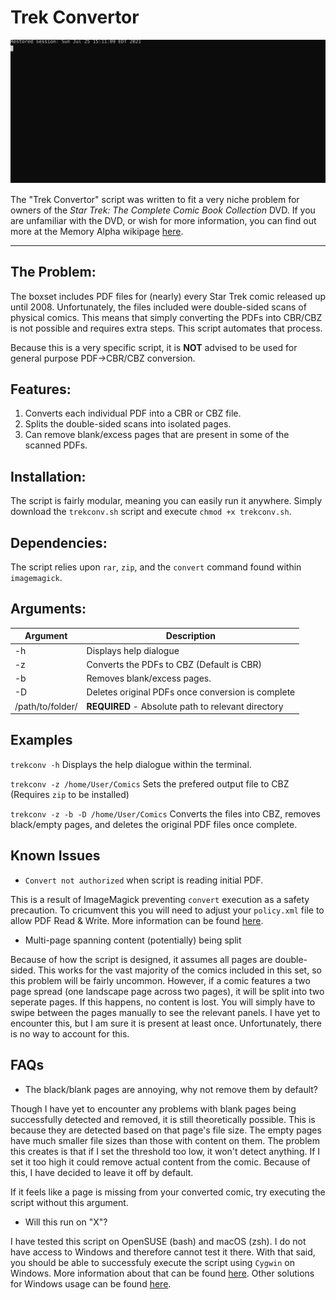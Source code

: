 # Trek Convertor

![Demonstration](./demonstration.svg)

The "Trek Convertor" script was written to fit a very niche problem for owners of the *Star Trek: The Complete Comic Book Collection* DVD. If you are unfamiliar with the DVD, or wish for more information, you can find out more at the Memory Alpha wikipage [here](https://memory-alpha.fandom.com/wiki/Star_Trek:_The_Complete_Comic_Book_Collection?file=Complete_Comic_Book_Collection_cover.jpg). 

---
## The Problem:
The boxset includes PDF files for (nearly) every Star Trek comic released up until 2008. Unfortunately, the files included were double-sided scans of physical comics. This means that simply converting the PDFs into CBR/CBZ is not possible and requires extra steps. This script automates that process. 

Because this is a very specific script, it is **NOT** advised to be used for general purpose PDF->CBR/CBZ conversion. 

## Features:
1. Converts each individual PDF into a CBR or CBZ file. 
2. Splits the double-sided scans into isolated pages.
3. Can remove blank/excess pages that are present in some of the scanned PDFs.

## Installation:

The script is fairly modular, meaning you can easily run it anywhere. Simply download the `trekconv.sh` script and execute `chmod +x trekconv.sh`. 

## Dependencies:

The script relies upon `rar`, `zip`, and the `convert` command found within `imagemagick`. 

## Arguments:

Argument | Description
---------|------------
-h | Displays help dialogue
-z | Converts the PDFs to CBZ (Default is CBR)
-b | Removes blank/excess pages.
-D | Deletes original PDFs once conversion is complete
/path/to/folder/ | **REQUIRED** - Absolute path to relevant directory

## Examples

`trekconv -h` Displays the help dialogue within the terminal.

`trekconv -z /home/User/Comics` Sets the prefered output file to CBZ (Requires `zip` to be installed)

`trekconv -z -b -D /home/User/Comics` Converts the files into CBZ, removes black/empty pages, and deletes the original PDF files once complete. 

## Known Issues

- `Convert not authorized` when script is reading initial PDF.

This is a result of ImageMagick preventing `convert` execution as a safety precaution. To cricumvent this you will need to adjust your `policy.xml` file to allow PDF Read & Write. More information can be found [here](https://stackoverflow.com/questions/42928765/convertnot-authorized-aaaa-error-constitute-c-readimage-453).

- Multi-page spanning content (potentially) being split

Because of how the script is designed, it assumes all pages are double-sided. This works for the vast majority of the comics included in this set, so this problem will be fairly uncommon. However, if a comic features a two page spread (one landscape page across two pages), it will be split into two seperate pages. If this happens, no content is lost. You will simply have to swipe between the pages manually to see the relevant panels. I have yet to encounter this, but I am sure it is present at least once. Unfortunately, there is no way to account for this. 

## FAQs

- The black/blank pages are annoying, why not remove them by default?

Though I have yet to encounter any problems with blank pages being successfully detected and removed, it is still theoretically possible. This is because they are detected based on that page's file size. The empty pages have much smaller file sizes than those with content on them. The problem this creates is that if I set the threshold too low, it won't detect anything. If I set it too high it could remove actual content from the comic. Because of this, I have decided to leave it off by default.  

If it feels like a page is missing from your converted comic, try executing the script without this argument. 

- Will this run on "X"?

I have tested this script on OpenSUSE (bash) and macOS (zsh). I do not have access to Windows and therefore cannot test it there. With that said, you should be able to successfuly execute the script using `Cygwin` on Windows. More information about that can be found [here](https://www.cygwin.com). Other solutions for Windows usage can be found [here](https://stackoverflow.com/questions/6413377/is-there-a-way-to-run-bash-scripts-on-windows). 
